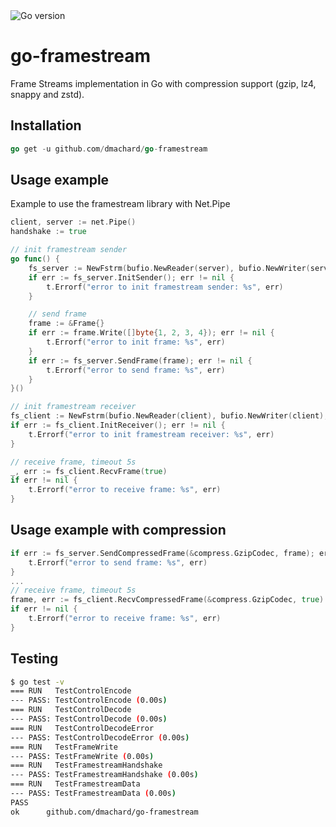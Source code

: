 <img src="https://img.shields.io/badge/go%20version-min%201.21-green" alt="Go version"/>

# go-framestream

Frame Streams implementation in Go with compression support (gzip, lz4, snappy and zstd).

## Installation

```go
go get -u github.com/dmachard/go-framestream
```

## Usage example

Example to use the framestream library with Net.Pipe

```go
client, server := net.Pipe()
handshake := true

// init framestream sender
go func() {
    fs_server := NewFstrm(bufio.NewReader(server), bufio.NewWriter(server), server, 5*time.Second, []byte("frstrm"), handshake)
    if err := fs_server.InitSender(); err != nil {
        t.Errorf("error to init framestream sender: %s", err)
    }

    // send frame
    frame := &Frame{}
    if err := frame.Write([]byte{1, 2, 3, 4}); err != nil {
        t.Errorf("error to init frame: %s", err)
    }
    if err := fs_server.SendFrame(frame); err != nil {
        t.Errorf("error to send frame: %s", err)
    }
}()

// init framestream receiver
fs_client := NewFstrm(bufio.NewReader(client), bufio.NewWriter(client), client, 5*time.Second, []byte("frstrm"), handshake)
if err := fs_client.InitReceiver(); err != nil {
    t.Errorf("error to init framestream receiver: %s", err)
}

// receive frame, timeout 5s
_, err := fs_client.RecvFrame(true)
if err != nil {
    t.Errorf("error to receive frame: %s", err)
}
```

## Usage example with compression

```go
if err := fs_server.SendCompressedFrame(&compress.GzipCodec, frame); err != nil {
    t.Errorf("error to send frame: %s", err)
}
...
// receive frame, timeout 5s
frame, err := fs_client.RecvCompressedFrame(&compress.GzipCodec, true)
if err != nil {
    t.Errorf("error to receive frame: %s", err)
}
```

## Testing

```bash
$ go test -v
=== RUN   TestControlEncode
--- PASS: TestControlEncode (0.00s)
=== RUN   TestControlDecode
--- PASS: TestControlDecode (0.00s)
=== RUN   TestControlDecodeError
--- PASS: TestControlDecodeError (0.00s)
=== RUN   TestFrameWrite
--- PASS: TestFrameWrite (0.00s)
=== RUN   TestFramestreamHandshake
--- PASS: TestFramestreamHandshake (0.00s)
=== RUN   TestFramestreamData
--- PASS: TestFramestreamData (0.00s)
PASS
ok      github.com/dmachard/go-framestream
```
